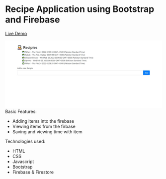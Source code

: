 # Recipe Application using Bootstrap and Firebase

<a href="">Live Demo</a>

<img src="https://github.com/ahmadrazach/Javascript-Challanges/blob/main/recipe-app/template.jpg" alt="Demo image"/>
Basic Features:
 
- Adding items into the firebase
- Viewing items from the firbase
- Saving and viewing time with item

Technologies used:

- HTML
- CSS
- Javascript
- Bootstrap
- Firebase & Firestore
